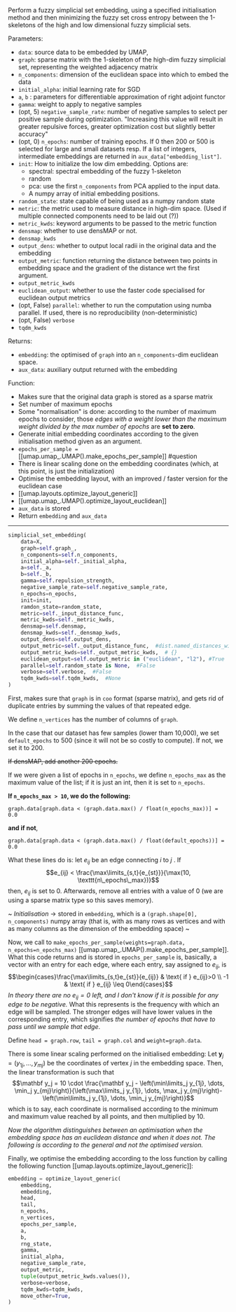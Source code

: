 Perform a fuzzy simplicial set embedding, using a specified initialisation method and then minimizing the fuzzy set cross entropy between the 1-skeletons of the high and low dimensional fuzzy simplicial sets.

Parameters:
- `data`: source data to be embedded by UMAP, 
- `graph`: sparse matrix with the 1-skeleton of the high-dim fuzzy simplicial set, representing the weighted adjacency matrix
- `n_components`: dimension of the euclidean space into which to embed the data
- `initial_alpha`: initial learning rate for SGD
- `a`, `b` : parameters for differentiable approximation of right adjoint functor
- `gamma`: weight to apply to negative samples
- (opt, 5) `negative_sample_rate`: number of negative samples to select per positive sample during optimization. "Increasing this value will result in greater repulsive forces, greater optimization cost but slightly better accuracy"
- (opt, 0) `n_epochs`: number of training epochs. If 0 then 200 or 500 is selected for large and small datasets resp. If a list of integers, intermediate embeddings are returned in `aux_data["embedding_list"]`.
- `init`: How to initialize the low dim embedding. Options are:
	- spectral: spectral embedding of the fuzzy 1-skeleton
	- random
	- pca: use the first `n_components` from PCA applied to the input data.
	- A numpy array of initial embedding positions.
- `random_state`: state capable of being used as a numpy random state
- `metric`: the metric used to measure distance in high-dim space. (Used if multiple connected components need to be laid out (?))
- `metric_kwds`: keyword arguments to be passed to the metric function
- `densmap`: whether to use densMAP or not.
- `densmap_kwds`
- `output_dens`: whether to output local radii in the original data and the embedding
- `output_metric`: function returning the distance between two points in embedding space and the gradient of the distance wrt the first argument.
- `output_metric_kwds`
- `euclidean_output`: whether to use the faster code specialised for euclidean output metrics
- (opt, False) `parallel`: whether to run the computation using numba parallel. If used, there is no reproducibility (non-deterministic)
- (opt, False) `verbose`
- `tqdm_kwds`

Returns:
- `embedding`: the optimised of `graph` into an `n_components`-dim euclidean space.
- `aux_data`: auxiliary output returned with the embedding

Function:
- Makes sure that the original data graph is stored as a sparse matrix
- Set number of maximum epochs
- Some "normalisation" is done: according to the number of maximum epochs to consider, those *edges with a weight lower than the maximum weight divided by the max number of epochs* are **set to zero**.
- Generate initial embedding coordinates according to the given initialisation method given as an argument.
- `epochs_per_sample = ` [[umap.umap_.UMAP().make_epochs_per_sample]] #question
- There is linear scaling done on the embedding coordinates (which, at this point, is just the initialization)
- Optimise the embedding layout, with an improved / faster version for the euclidean case
- [[umap.layouts.optimize_layout_generic]]
- [[umap.umap_.UMAP().optimize_layout_euclidean]]
- `aux_data` is stored
- Return `embedding` and `aux_data`

------------

```python
simplicial_set_embedding(  
    data=X,  
    graph=self.graph_,  
    n_components=self.n_components,  
    initial_alpha=self._initial_alpha,  
    a=self._a,  
    b=self._b,  
    gamma=self.repulsion_strength,  
    negative_sample_rate=self.negative_sample_rate,  
    n_epochs=n_epochs,  
    init=init,  
    ramdon_state=random_state,  
    metric=self._input_distance_func,  
    metric_kwds=self._metric_kwds,  
    densmap=self.densmap,  
    densmap_kwds=self._densmap_kwds,  
    output_dens=self.output_dens,  
    output_metric=self._output_distance_func,  #dist.named_distances_with_gradients["euclidean"]
    output_metric_kwds=self._output_metric_kwds,  # {}
    euclidean_output=self.output_metric in ("euclidean", "l2"), #True   
    parallel=self.random_state is None,  #False
    verbose=self.verbose,  #False 
    tqdm_kwds=self.tqdm_kwds,  #None
)
```

First, makes sure that `graph` is in `coo` format (sparse matrix), and gets rid  of duplicate entries by summing the values of that repeated edge.

We define `n_vertices` has the number of columns of `graph`.

In the case that our dataset has few samples (lower tham 10,000), we set `default_epochs` to 500 (since it will not be so costly to compute). If not, we set it to 200.

~~If densMAP, add another 200 epochs.~~

If we were given a list of epochs in `n_epochs`, we define `n_epochs_max` as the maximum value of the list; if it is just an int, then it is set to `n_epochs`.

**If `n_epochs_max > 10`, we do the following:** 

	graph.data[graph.data < (graph.data.max() / float(n_epochs_max))] = 0.0

**and if not**, 

	graph.data[graph.data < (graph.data.max() / float(default_epochs))] = 0.0

What these lines do is: let $e_{ij}$ be an edge connecting $i$ to $j$ . If $$e_{ij} < \frac{\max\limits_{s,t}{e_{st}}}{\max(10, \texttt{n\_epochs\_max})}$$ then, $e_{ij}$ is set to 0. Afterwards, remove all entries with a value of 0 (we are using a sparse matrix type so this saves memory).

~
*Initialisation* -> stored in `embedding`, which is a `(graph.shape[0], n_components)` numpy array (that is, with as many rows as vertices and with as many columns as the dimension of the embedding space)
~

Now, we call to `make_epochs_per_sample(weights=graph.data, n_epochs=n_epochs_max)` [[umap.umap_.UMAP().make_epochs_per_sample]]. What this code returns and is stored in `epochs_per_sample` is, basically, a vector with an entry for each edge, where each entry, say assigned to $e_{ij}$, is $$\begin{cases}\frac{\max\limits_{s,t}e_{st}}{e_{ij}} & \text{ if } e_{ij}>0 \\ -1 & \text{ if } e_{ij} \leq 0\end{cases}$$
*In theory there are no $e_{ij}=0$ left, and I don't know if it is possible for any edge to be negative.*
What this represents is the frequency with which an edge will be sampled. The stronger edges will have lower values in the corresponding entry, which signifies *the number of epochs that have to pass until we sample that edge*.

Define `head = graph.row`, `tail = graph.col` and `weight=graph.data`.

There is some linear scaling performed on the initialised embedding:
	Let $\mathbf y_j = (y_{1j},\dots,y_{mj})$ be the coordinates of vertex $j$ in the embedding space. Then, the linear transformation is such that $$\mathbf y_j = 10 \cdot \frac{\mathbf y_j - \left(\min\limits_j y_{1j}, \dots, \min_j y_{mj}\right)}{\left(\max\limits_j y_{1j}, \dots, \max_j y_{mj}\right)-\left(\min\limits_j y_{1j}, \dots, \min_j y_{mj}\right)}$$     which is to say, each coordinate is normalised according to the minimum and maximum value reached by all points, and then multiplied by 10.

*Now the algorithm distinguishes between an optimisation when the embedding space has an euclidean distance and when it does not. The following is according to the general and not the optimised version.*

Finally, we optimise the embedding according to the loss function by calling the following function [[umap.layouts.optimize_layout_generic]]:

```python
embedding = optimize_layout_generic(  
    embedding,  
    embedding,  
    head,  
    tail,  
    n_epochs,  
    n_vertices,  
    epochs_per_sample,  
    a,  
    b,  
    rng_state,  
    gamma,  
    initial_alpha,  
    negative_sample_rate,  
    output_metric,  
    tuple(output_metric_kwds.values()),  
    verbose=verbose,  
    tqdm_kwds=tqdm_kwds,  
    move_other=True,  
)
```